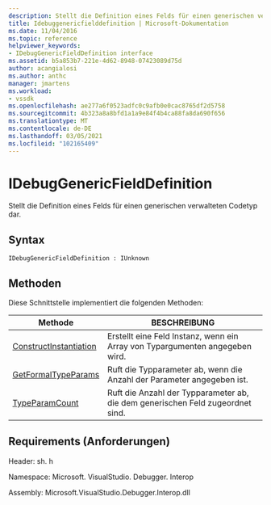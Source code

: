 ```yaml
---
description: Stellt die Definition eines Felds für einen generischen verwalteten Codetyp dar.
title: Idebuggenericfielddefinition | Microsoft-Dokumentation
ms.date: 11/04/2016
ms.topic: reference
helpviewer_keywords:
- IDebugGenericFieldDefinition interface
ms.assetid: b5a853b7-221e-4d62-8948-07423089d75d
author: acangialosi
ms.author: anthc
manager: jmartens
ms.workload:
- vssdk
ms.openlocfilehash: ae277a6f0523adfc0c9afb0e0cac8765df2d5758
ms.sourcegitcommit: 4b323a8a8bfd1a1a9e84f4b4ca88fa8da690f656
ms.translationtype: MT
ms.contentlocale: de-DE
ms.lasthandoff: 03/05/2021
ms.locfileid: "102165409"
---
```

# <a name="idebuggenericfielddefinition"></a>IDebugGenericFieldDefinition
Stellt die Definition eines Felds für einen generischen verwalteten Codetyp dar.

## <a name="syntax"></a>Syntax

```
IDebugGenericFieldDefinition : IUnknown
```

## <a name="methods"></a>Methoden
 Diese Schnittstelle implementiert die folgenden Methoden:

|Methode|BESCHREIBUNG|
|------------|-----------------|
|[ConstructInstantiation](../../../extensibility/debugger/reference/idebuggenericfielddefinition-constructinstantiation.md)|Erstellt eine Feld Instanz, wenn ein Array von Typargumenten angegeben wird.|
|[GetFormalTypeParams](../../../extensibility/debugger/reference/idebuggenericfielddefinition-getformaltypeparams.md)|Ruft die Typparameter ab, wenn die Anzahl der Parameter angegeben ist.|
|[TypeParamCount](../../../extensibility/debugger/reference/idebuggenericfielddefinition-typeparamcount.md)|Ruft die Anzahl der Typparameter ab, die dem generischen Feld zugeordnet sind.|

## <a name="requirements"></a>Requirements (Anforderungen)
 Header: sh. h

 Namespace: Microsoft. VisualStudio. Debugger. Interop

 Assembly: Microsoft.VisualStudio.Debugger.Interop.dll
